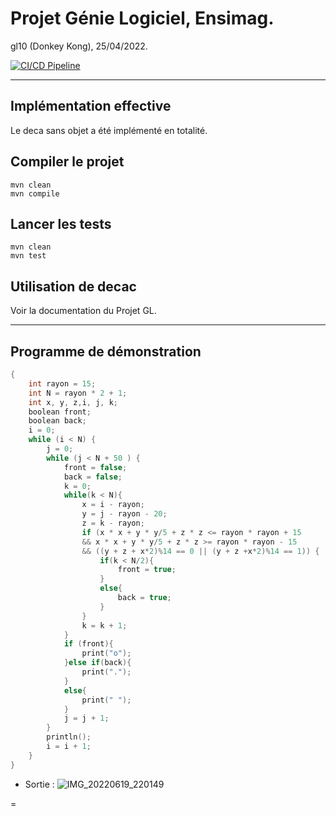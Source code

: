 # Projet Génie Logiciel, Ensimag.
gl10 (Donkey Kong), 25/04/2022.

[![CI/CD Pipeline](https://github.com/Nielk74/compiler-from-scratch/actions/workflows/docker-maven-ci.yml/badge.svg)](https://github.com/Nielk74/compiler-from-scratch/actions/workflows/docker-maven-ci.yml)

---
## Implémentation effective
Le deca sans objet a été implémenté en totalité.

## Compiler le projet
```
mvn clean
mvn compile
```

## Lancer les tests
```
mvn clean
mvn test
```

## Utilisation de decac
Voir la documentation du Projet GL.

---
## Programme de démonstration

```c
{
    int rayon = 15;
    int N = rayon * 2 + 1;
    int x, y, z,i, j, k;
    boolean front;
    boolean back;
    i = 0;
    while (i < N) {
        j = 0;
        while (j < N + 50 ) {
            front = false;
            back = false;
            k = 0;
            while(k < N){
                x = i - rayon;
                y = j - rayon - 20;
                z = k - rayon;
                if (x * x + y * y/5 + z * z <= rayon * rayon + 15
                && x * x + y * y/5 + z * z >= rayon * rayon - 15
                && ((y + z + x*2)%14 == 0 || (y + z +x*2)%14 == 1)) {
                    if(k < N/2){
                        front = true;
                    }
                    else{
                        back = true;
                    }
                }
                k = k + 1;
            }
            if (front){
                print("o");
            }else if(back){
                print(".");
            }
            else{
                print(" ");
            }
            j = j + 1;
        }
        println();
        i = i + 1;
    }
}

```
- Sortie :
![IMG_20220619_220149](https://github.com/user-attachments/assets/681520e4-ff06-41f2-b06e-38e311b1bf8e)

=
